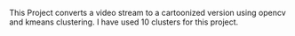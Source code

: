 This Project converts a video stream to a cartoonized version using opencv and kmeans clustering. I have used 10 clusters for this project.